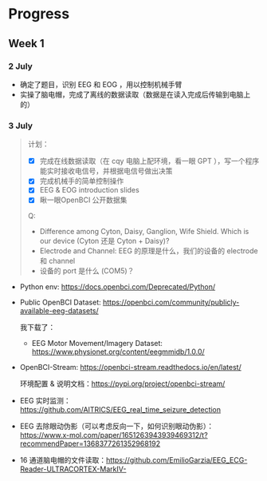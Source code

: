 # Progress

## Week 1

### 2 July

- 确定了题目，识别 EEG 和 EOG ，用以控制机械手臂
- 实操了脑电帽，完成了离线的数据读取（数据是在读入完成后传输到电脑上的）

### 3 July

> 计划：
>
> - [x] 完成在线数据读取（在 cqy 电脑上配环境，看一眼 GPT ），写一个程序能实时接收电信号，并根据电信号做出决策
> - [x] 完成机械手的简单控制操作
> - [X] EEG & EOG introduction slides
> - [X] 瞅一眼OpenBCI 公开数据集
>
> Q:
>
> - Difference among Cyton, Daisy, Ganglion, Wife Shield. Which is our device (Cyton 还是 Cyton + Daisy)?
> - Electrode and Channel: EEG 的原理是什么，我们的设备的 electrode 和 channel
> - 设备的 port 是什么 (COM5)？

- Python env: https://docs.openbci.com/Deprecated/Python/
- Public OpenBCI Dataset: https://openbci.com/community/publicly-available-eeg-datasets/

  我下载了：

  - EEG Motor Movement/Imagery Dataset: https://www.physionet.org/content/eegmmidb/1.0.0/
- OpenBCI-Stream: https://openbci-stream.readthedocs.io/en/latest/

  环境配置 & 说明文档：https://pypi.org/project/openbci-stream/
- EEG 实时监测：https://github.com/AITRICS/EEG_real_time_seizure_detection
- EEG 去除眼动伪影（可以考虑反向一下，如何识别眼动伪影）：https://www.x-mol.com/paper/1651263943939469312/t?recommendPaper=1368377261352968192
- 16 通道脑电帽的文件读取：https://github.com/EmilioGarzia/EEG_ECG-Reader-ULTRACORTEX-MarkIV-
